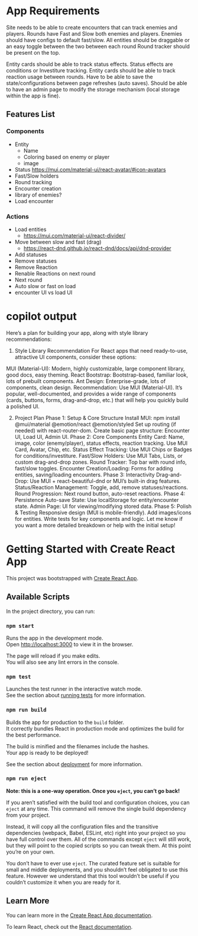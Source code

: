 # App Requirements

Site needs to be able to create encounters that can track enemies and players.
Rounds have Fast and Slow both enemies and players.
Enemies should have configs to default fast/slow.
All entities should be draggable or an easy toggle between the two between each round
Round tracker should be present on the top.

Entity cards should be able to track status effects.
Status effects are conditions or Investiture tracking.
Entity cards should be able to track reaction usage between rounds.
Have to be able to save the state/configurations between page refreshes (auto saves).
Should be able to have an admin page to modify the storage mechanism (local storage within the app is fine).



## Features List
### Components
- Entity
  - Name
  - Coloring based on enemy or player
  - image
- Status https://mui.com/material-ui/react-avatar/#icon-avatars
- Fast/Slow holders
- Round tracking
- Encounter creation
- library of enemies?
- Load encounter

### Actions
- Load entities
  - https://mui.com/material-ui/react-divider/
- Move between slow and fast (drag)
  - https://react-dnd.github.io/react-dnd/docs/api/dnd-provider
- Add statuses
- Remove statuses
- Remove Reaction
- Renable Reactions on next round
- Next round
- Auto slow or fast on load
- encounter UI vs load UI

# copilot output
Here’s a plan for building your app, along with style library recommendations:

1. Style Library Recommendation
For React apps that need ready-to-use, attractive UI components, consider these options:

MUI (Material-UI): Modern, highly customizable, large component library, good docs, easy theming.
React Bootstrap: Bootstrap-based, familiar look, lots of prebuilt components.
Ant Design: Enterprise-grade, lots of components, clean design.
Recommendation:
Use MUI (Material-UI). It’s popular, well-documented, and provides a wide range of components (cards, buttons, forms, drag-and-drop, etc.) that will help you quickly build a polished UI.

2. Project Plan
Phase 1: Setup & Core Structure
Install MUI: npm install @mui/material @emotion/react @emotion/styled
Set up routing (if needed) with react-router-dom.
Create basic page structure: Encounter UI, Load UI, Admin UI.
Phase 2: Core Components
Entity Card:
Name, image, color (enemy/player), status effects, reaction tracking.
Use MUI Card, Avatar, Chip, etc.
Status Effect Tracking:
Use MUI Chips or Badges for conditions/investiture.
Fast/Slow Holders:
Use MUI Tabs, Lists, or custom drag-and-drop zones.
Round Tracker:
Top bar with round info, fast/slow toggles.
Encounter Creation/Loading:
Forms for adding entities, saving/loading encounters.
Phase 3: Interactivity
Drag-and-Drop:
Use MUI + react-beautiful-dnd or MUI’s built-in drag features.
Status/Reaction Management:
Toggle, add, remove statuses/reactions.
Round Progression:
Next round button, auto-reset reactions.
Phase 4: Persistence
Auto-save State:
Use localStorage for entity/encounter state.
Admin Page:
UI for viewing/modifying stored data.
Phase 5: Polish & Testing
Responsive design (MUI is mobile-friendly).
Add images/icons for entities.
Write tests for key components and logic.
Let me know if you want a more detailed breakdown or help with the initial setup!

# Getting Started with Create React App

This project was bootstrapped with [Create React App](https://github.com/facebook/create-react-app).

## Available Scripts

In the project directory, you can run:

### `npm start`

Runs the app in the development mode.\
Open [http://localhost:3000](http://localhost:3000) to view it in the browser.

The page will reload if you make edits.\
You will also see any lint errors in the console.

### `npm test`

Launches the test runner in the interactive watch mode.\
See the section about [running tests](https://facebook.github.io/create-react-app/docs/running-tests) for more information.

### `npm run build`

Builds the app for production to the `build` folder.\
It correctly bundles React in production mode and optimizes the build for the best performance.

The build is minified and the filenames include the hashes.\
Your app is ready to be deployed!

See the section about [deployment](https://facebook.github.io/create-react-app/docs/deployment) for more information.

### `npm run eject`

**Note: this is a one-way operation. Once you `eject`, you can’t go back!**

If you aren’t satisfied with the build tool and configuration choices, you can `eject` at any time. This command will remove the single build dependency from your project.

Instead, it will copy all the configuration files and the transitive dependencies (webpack, Babel, ESLint, etc) right into your project so you have full control over them. All of the commands except `eject` will still work, but they will point to the copied scripts so you can tweak them. At this point you’re on your own.

You don’t have to ever use `eject`. The curated feature set is suitable for small and middle deployments, and you shouldn’t feel obligated to use this feature. However we understand that this tool wouldn’t be useful if you couldn’t customize it when you are ready for it.

## Learn More

You can learn more in the [Create React App documentation](https://facebook.github.io/create-react-app/docs/getting-started).

To learn React, check out the [React documentation](https://reactjs.org/).


